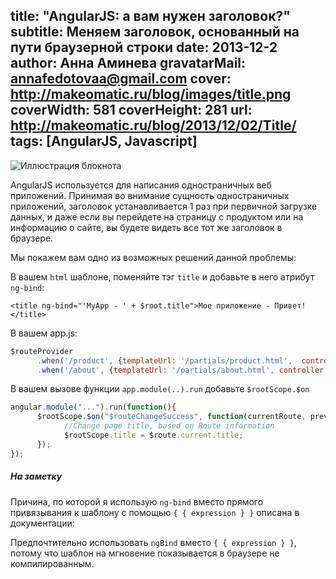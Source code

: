 title: "AngularJS: а вам нужен заголовок?"
subtitle: Меняем заголовок, основанный на пути браузерной строки
date: 2013-12-2
author: Анна Аминева
gravatarMail: annafedotovaa@gmail.com
cover: http://makeomatic.ru/blog/images/title.png
coverWidth: 581
coverHeight: 281
url: http://makeomatic.ru/blog/2013/12/02/Title/
tags: [AngularJS, Javascript]
---

![Иллюстрация блокнота](/blog/images/title.png)

AngularJS используется для написания одностраничных веб приложений.  Принимая во внимание сущность одностраничных приложений, заголовок устанавливается 1 раз при первичной загрузке данных, и даже если вы перейдете на страницу с продуктом или на информацию о сайте, вы будете видеть все тот же заголовок в браузере.

<!-- more -->
Мы покажем вам одно из возможных решений данной проблемы:

В вашем `html` шаблоне, поменяйте тэг `title` и добавьте в него атрибут `ng-bind`:

```
<title ng-bind="'MyApp - ' + $root.title">Мое приложение - Привет!</title>
```

В вашем app.js:

```javascript
$routeProvider
      .when('/product', {templateUrl: '/partials/product.html',  controller: 'ProductCtrl', title: 'Наши продукт'})
      .when('/about', {templateUrl: '/partials/about.html', controller: 'AboutCtrl', title: 'О нас'});
```

В вашем вызове функции `app.module(..).run` добавьте  `$rootScope.$on`

```js
angular.module("...").run(function(){
      $rootScope.$on("$routeChangeSuccess", function(currentRoute, previousRoute){
            //Change page title, based on Route information
            $rootScope.title = $route.current.title;
      });
});
```

##### На заметку
Причина, по которой я использую `ng-bind` вместо прямого привязывания к шаблону с помощью `{ { expression } }` описана в документации:

Предпочтительно использовать `ngBind` вместо `{ { expression } }`, потому что шаблон на мгновение показывается в браузере не компилированным.
